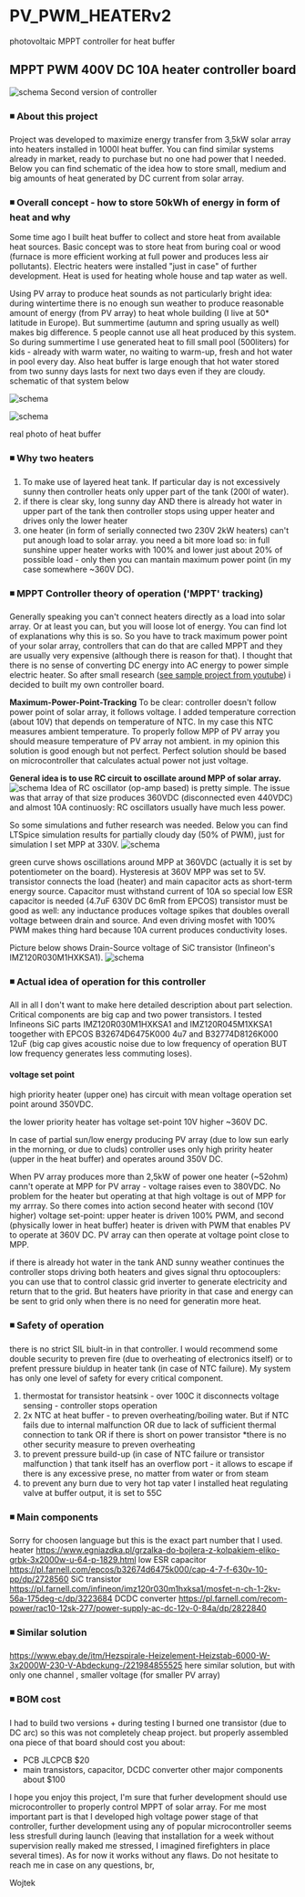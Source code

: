# PV_PWM_HEATERv2
photovoltaic MPPT controller for heat buffer
## MPPT PWM 400V DC 10A heater controller board

![schema](/Photo/assy2.jpg)
Second version of controller

###  ◾ About this project
Project was developed to maximize energy transfer from 3,5kW solar array into heaters installed in 1000l heat buffer.
You can find similar systems already in market, ready to purchase but no one had power that I needed.
Below you can find schematic of the idea how to store small, medium and big amounts of heat generated by DC current from solar array.

###  ◾ Overall concept - how to store 50kWh of energy in form of heat and why
Some time ago I built heat buffer to collect and store heat from available heat sources. Basic concept was to store heat from buring coal or wood (furnace is more efficient working at full power and produces less air pollutants). Electric heaters were installed "just in case" of further development. Heat is used for heating whole house and tap water as well.

Using PV array to produce heat sounds as not particularly bright idea: during wintertime there is no enough sun weather to produce reasonable amount of energy (from PV array) to heat whole building (I live at 50* latitude in Europe).
But summertime (autumn and spring usually as well) makes big difference. 5 people cannot use all heat produced by this system.
So during summertime I use generated heat to fill small pool (500liters) for kids - already with warm water, no waiting to warm-up, fresh and hot water in pool every day.
Also heat buffer is large enough that hot water stored from two sunny days lasts for next two days even if they are cloudy.
schematic of that system below

![schema](/Photo/system_sch_diagram.png)

![schema](/Photo/IMG_20210522_153757975_HDR.jpg)

real photo of heat buffer


###  ◾ Why two heaters
1. To make use of layered heat tank. If particular day is not excessively sunny then controller heats only upper part of the tank (200l of water).
2. if there is clear sky, long sunny day AND there is already hot water in upper part of the tank then controller stops using upper heater and drives only the lower heater
3. one heater (in form of serially connected two 230V 2kW heaters) can't put anough load to solar array. you need a bit more load so: in full sunshine upper heater works with 100% and lower just about 20% of possible load - only then you can mantain maximum power point (in my case somewhere ~360V DC).

###  ◾ MPPT Controller theory of operation ('MPPT' tracking)
Generally speaking you can't connect heaters directly as a load into solar array. Or at least you can, but you will loose lot of energy.
You can find lot of explanations why this is so.
So you have to track maximum power point of your solar array, controllers that can do that are called MPPT and they are usually very expensive (although there is reason for that). I thought that there is no sense of converting DC energy into AC energy to power simple electric heater. So after small research ([see sample project from youtube]( https://www.youtube.com/watch?v=ciyA7mSo7IY)) i decided to built my own controller board.

**Maximum-Power-Point-Tracking**
To be clear: controller doesn't follow power point of solar array, it follows voltage. I added temperature correction (about 10V) that depends on temperature of NTC.
In my case this NTC measures ambient temperature. To properly follow MPP of PV array you should measure temperature of PV array not ambient.
in my opinion this solution is good enough but not perfect.
Perfect solution should be based on microcontroller that calculates actual power not just voltage.

**General idea is to use RC circuit to oscillate around MPP of solar array.**
![schema](/Photo/ideaofoperation.png)
Idea of RC oscillator (op-amp based) is pretty simple. The issue was that array of that size produces 360VDC (disconnected even 440VDC) and almost 10A continuosly: RC oscillators usually have much less power.

So some simulations and futher research was needed.
Below you can find LTSpice simulation results for partially cloudy day (50% of PWM), just for simulation I set MPP at 330V.
![schema](/Photo/LTSPICE.png)

green curve shows oscillations around MPP at 360VDC (actually it is set by potentiometer on the board).
Hysteresis at 360V MPP was set to 5V.
transistor connects the load (heater) and main capacitor acts as short-term energy source.
Capacitor must withstand current of 10A so special low ESR capacitor is needed (4.7uF 630V DC 6mR from EPCOS)
transistor must be good as well: any inductance produces voltage spikes that doubles overall voltage between drain and source. And even driving mosfet with 100% PWM makes thing hard because 10A current produces conductivity loses.

Picture below shows Drain-Source voltage of SiC transistor (Infineon's IMZ120R030M1HXKSA1).
![schema](/Photo/DS2_QuickPrint43.png)

###  ◾ Actual idea of operation for this controller
All in all I don't want to make here detailed description about part selection. Critical components are big cap and two power transistors. I tested Infineons SiC parts IMZ120R030M1HXKSA1 and IMZ120R045M1XKSA1 toogether with EPCOS B32674D6475K000 4u7 and B32774D8126K000 12uF (big cap gives acoustic noise due to low frequency of operation BUT low frequency generates less commuting loses).

#### voltage set point

high priority heater (upper one) has circuit with mean voltage operation set point around 350VDC.

the lower priority heater has voltage set-point 10V higher ~360V DC.

In case of partial sun/low energy producing PV array (due to low sun early in the morning, or due to cluds) controller uses only high pririty heater (upper in the heat buffer) and operates around 350V DC.

When PV array produces more than 2,5kW of power one heater (~52ohm) cann't operate at MPP for PV array - voltage raises even to 380VDC. No problem for the heater but operating at that high voltage is out of MPP for my arrray.
So there comes into action second heater with second (10V higher) voltage set-point:
upper heater is driven 100% PWM, and second (physically lower in heat buffer) heater is driven with PWM that enables PV to operate at 360V DC.
PV array can then operate at voltage point close to MPP.

if there is already hot water in the tank AND sunny weather continues the controller stops driving both heaters and gives signal thru optocouplers: you can use that to control classic grid inverter to generate electricity and return that to the grid. But heaters have priority in that case and energy can be sent to grid only when there is no need for generatin more heat.

###  ◾ Safety of operation
there is no strict SIL biult-in in that controller. I would recommend some double security to preven fire (due to overheating of electronics itself) or to prefent pressure biuldup in heater tank (in case of NTC failure).
My system has only one level of safety for every critical component.
1. thermostat for transistor heatsink - over 100C it disconnects voltage sensing - controller stops operation
2. 2x NTC at heat buffer - to preven overheating/boiling water. But if NTC fails due to internal malfunction OR due to lack of sufficient thermal connection to tank OR if there is short on power transistor *there is no other security measure to preven overheating
3. to prevent pressure build-up (in case of NTC failure or transistor malfunction ) that tank itself has an overflow port - it allows to escape if there is any excessive prese, no matter from water or from steam
4. to prevent any burn due to very hot tap vater I installed heat regulating valve at buffer output, it is set to 55C

###  ◾ Main components
Sorry for choosen language but this is the exact part number that I used.
heater
https://www.egniazdka.pl/grzalka-do-bojlera-z-kolpakiem-eliko-grbk-3x2000w-u-64-p-1829.html
low ESR capacitor
https://pl.farnell.com/epcos/b32674d6475k000/cap-4-7-f-630v-10-pp/dp/2728560
SiC transistor
https://pl.farnell.com/infineon/imz120r030m1hxksa1/mosfet-n-ch-1-2kv-56a-175deg-c/dp/3223684
DCDC converter
https://pl.farnell.com/recom-power/rac10-12sk-277/power-supply-ac-dc-12v-0-84a/dp/2822840

### ◾ Similar solution
https://www.ebay.de/itm/Hezspirale-Heizelement-Heizstab-6000-W-3x2000W-230-V-Abdeckung-/221984855525
here similar solution, but with only one channel , smaller voltage (for smaller PV array)

###  ◾ BOM cost
I had to build two versions + during testing I burned one transistor (due to DC arc) so this was not completely cheap project.
but properly assembled ona piece of that board should cost you about:
* PCB JLCPCB $20
* main transistors, capacitor, DCDC converter other major components about $100

I hope you enjoy this project, I'm sure that furher development should use microcontroller to properly control MPPT of solar array.
For me most important part is that I developed high voltage power stage of that controller, further development using any of popular microcontroller seems less stresfull during launch (leaving that installation for a week without supervision really maked me stressed, I imagined firefighters in place several times).
As for now it works without any flaws.
Do not hesitate to reach me in case on any questions,
br,

Wojtek
